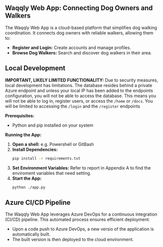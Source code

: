 ## Waqqly Web App: Connecting Dog Owners and Walkers

The Waqqly Web App is a cloud-based platform that simplifies dog walking coordination. It connects dog
owners with reliable walkers, allowing them to:

* **Register and Login:** Create accounts and manage profiles.
* **Browse Dog Walkers:** Search and discover dog walkers in their area.


## Local Development

**IMPORTANT, LIKELY LIMITED FUNCTIONALITY:** Due to security measures, local development has limitations.
The database resides behind a private Azure endpoint and unless your local IP has been added to the
endpoints configuration, you will not be able to access the database. This means you will not be able
to log in, register users, or access the `/home` or `/docs`. You will be limited to accessing the
`/login` and the `/register` endpoints

**Prerequisites:**

* Python and pip installed on your system

**Running the App:**
1. **Open a shell:** e.g. Powershell or GitBash
2. **Install Dependencies:**
   ```bash
   pip install -r requirements.txt
   ```
3. **Set Environment Variables:**
   Refer to report in Appendix A to find the enviroment variables that need setting.
4. **Start the App:**
   ```bash
   python ./app.py
   ```

## Azure CI/CD Pipeline

The Waqqly Web App leverages Azure DevOps for a continuous integration
(CI/CD) pipeline. This automated process ensures efficient deployment:

* Upon a code push to Azure DevOps, a new versio of the application is automatically built.
* The built version is then deployed to the cloud environment.

